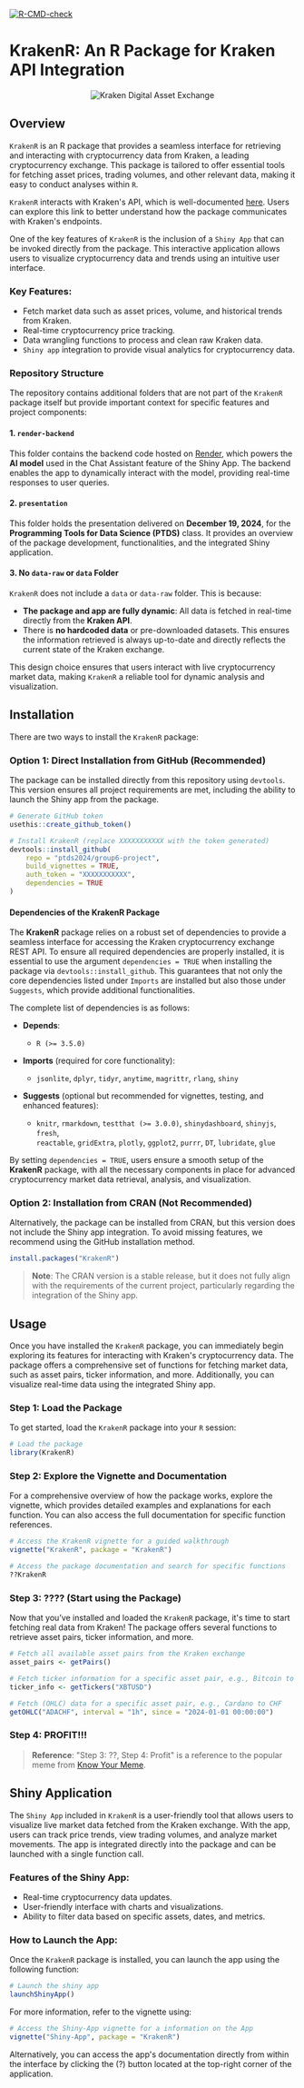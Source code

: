<!-- badges: start -->
  [![R-CMD-check](https://github.com/nathanael-g-durst/test-group6-project/actions/workflows/R-CMD-check.yaml/badge.svg)](https://github.com/nathanael-g-durst/test-group6-project/actions/workflows/R-CMD-check.yaml)
<!-- badges: end -->

# KrakenR: An R Package for Kraken API Integration

<center>

![Kraken Digital Asset Exchange](https://i0.wp.com/blog.kraken.com/wp-content/uploads/2024/09/Blog_Header_1535x700.png?w=1535&ssl=1)

</center>

## Overview

`KrakenR` is an R package that provides a seamless interface for retrieving and interacting with cryptocurrency data from Kraken, a leading cryptocurrency exchange. This package is tailored to offer essential tools for fetching asset prices, trading volumes, and other relevant data, making it easy to conduct analyses within `R`.

`KrakenR` interacts with Kraken's API, which is well-documented [here](https://docs.kraken.com/api/). Users can explore this link to better understand how the package communicates with Kraken's endpoints.

One of the key features of `KrakenR` is the inclusion of a `Shiny App` that can be invoked directly from the package. This interactive application allows users to visualize cryptocurrency data and trends using an intuitive user interface.

### Key Features:

 * Fetch market data such as asset prices, volume, and historical trends from Kraken.
 * Real-time cryptocurrency price tracking.
 * Data wrangling functions to process and clean raw Kraken data.
 * `Shiny app` integration to provide visual analytics for cryptocurrency data.
 
### Repository Structure

The repository contains additional folders that are not part of the `KrakenR` package itself but provide important context for specific features and project components:

#### 1. `render-backend`
This folder contains the backend code hosted on [Render](https://render.com), which powers the **AI model** used in the Chat Assistant feature of the Shiny App. The backend enables the app to dynamically interact with the model, providing real-time responses to user queries.

#### 2. `presentation`
This folder holds the presentation delivered on **December 19, 2024**, for the **Programming Tools for Data Science (PTDS)** class. It provides an overview of the package development, functionalities, and the integrated Shiny application.

#### 3. No `data-raw` or `data` Folder
`KrakenR` does not include a `data` or `data-raw` folder. This is because:

- **The package and app are fully dynamic**: All data is fetched in real-time directly from the **Kraken API**.
- There is **no hardcoded data** or pre-downloaded datasets. This ensures the information retrieved is always up-to-date and directly reflects the current state of the Kraken exchange.

This design choice ensures that users interact with live cryptocurrency market data, making `KrakenR` a reliable tool for dynamic analysis and visualization.

## Installation
 
There are two ways to install the `KrakenR` package:
 
### Option 1: Direct Installation from GitHub (Recommended)
 
The package can be installed directly from this repository using `devtools`. This version ensures all project requirements are met, including the ability to launch the Shiny app from the package.
 
```R
# Generate GitHub token
usethis::create_github_token()

# Install KrakenR (replace XXXXXXXXXXX with the token generated)
devtools::install_github(
    repo = "ptds2024/group6-project",
    build_vignettes = TRUE,
    auth_token = "XXXXXXXXXXX",
    dependencies = TRUE
)

```

#### Dependencies of the KrakenR Package

The **KrakenR** package relies on a robust set of dependencies to provide a seamless interface for accessing the Kraken cryptocurrency exchange REST API. To ensure all required dependencies are properly installed, it is essential to use the argument `dependencies = TRUE` when installing the package via `devtools::install_github`. This guarantees that not only the core dependencies listed under `Imports` are installed but also those under `Suggests`, which provide additional functionalities.

The complete list of dependencies is as follows:

- **Depends**:  
  - `R (>= 3.5.0)`

- **Imports** (required for core functionality):  
  - `jsonlite`, `dplyr`, `tidyr`, `anytime`, `magrittr`, `rlang`, `shiny`

- **Suggests** (optional but recommended for vignettes, testing, and enhanced features):  
  - `knitr`, `rmarkdown`, `testthat (>= 3.0.0)`, `shinydashboard`, `shinyjs`, `fresh`,  
    `reactable`, `gridExtra`, `plotly`, `ggplot2`, `purrr`, `DT`, `lubridate`, `glue`

By setting `dependencies = TRUE`, users ensure a smooth setup of the **KrakenR** package, with all the necessary components in place for advanced cryptocurrency market data retrieval, analysis, and visualization.

### Option 2: Installation from CRAN (Not Recommended)
 
Alternatively, the package can be installed from CRAN, but this version does not include the Shiny app integration. To avoid missing features, we recommend using the GitHub installation method.
 
```R
install.packages("KrakenR")

```
> **Note**: The CRAN version is a stable release, but it does not fully align with the requirements of the current project, particularly regarding the integration of the Shiny app.

## Usage

Once you have installed the `KrakenR` package, you can immediately begin exploring its features for interacting with Kraken's cryptocurrency data. The package offers a comprehensive set of functions for fetching market data, such as asset pairs, ticker information, and more. Additionally, you can visualize real-time data using the integrated Shiny app.

### Step 1: Load the Package

To get started, load the `KrakenR` package into your `R` session:

```R
# Load the package
library(KrakenR)

```

### Step 2: Explore the Vignette and Documentation

For a comprehensive overview of how the package works, explore the vignette, which provides detailed examples and explanations for each function. You can also access the full documentation for specific function references.

```R
# Access the KrakenR vignette for a guided walkthrough
vignette("KrakenR", package = "KrakenR")

# Access the package documentation and search for specific functions
??KrakenR

```

### Step 3: ???? (Start using the Package)

Now that you’ve installed and loaded the `KrakenR` package, it's time to start fetching real data from Kraken! The package offers several functions to retrieve asset pairs, ticker information, and more.

```R
# Fetch all available asset pairs from the Kraken exchange
asset_pairs <- getPairs()

# Fetch ticker information for a specific asset pair, e.g., Bitcoin to USD
ticker_info <- getTickers("XBTUSD")

# Fetch (OHLC) data for a specific asset pair, e.g., Cardano to CHF
getOHLC("ADACHF", interval = "1h", since = "2024-01-01 00:00:00")

```

### Step 4: PROFIT!!!

> **Reference**: "Step 3: ??, Step 4: Profit" is a reference to the popular meme from [Know Your Meme](https://knowyourmeme.com/memes/profit).

## Shiny Application

The `Shiny App` included in `KrakenR` is a user-friendly tool that allows users to visualize live market data fetched from the Kraken exchange. With the app, users can track price trends, view trading volumes, and analyze market movements. The app is integrated directly into the package and can be launched with a single function call.

### Features of the Shiny App:

 * Real-time cryptocurrency data updates.
 * User-friendly interface with charts and visualizations.
 * Ability to filter data based on specific assets, dates, and metrics.

### How to Launch the App:

Once the `KrakenR` package is installed, you can launch the app using the following function:

```R
# Launch the shiny app
launchShinyApp()

```

For more information, refer to the vignette using:

```R
# Access the Shiny-App vignette for a information on the App
vignette("Shiny-App", package = "KrakenR")

```

Alternatively, you can access the app's documentation directly from within the interface by clicking the (?) button located at the top-right corner of the application.

